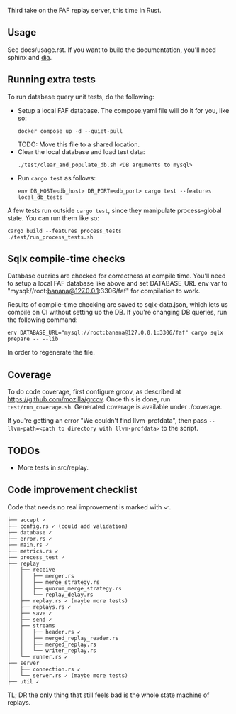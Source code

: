 Third take on the FAF replay server, this time in Rust.

Usage
-----

See docs/usage.rst. If you want to build the documentation, you'll need sphinx
and [dia](http://dia-installer.de/).

Running extra tests
-------------------

To run database query unit tests, do the following:
* Setup a local FAF database. The compose.yaml file will do it for you, like so:
  ```
  docker compose up -d --quiet-pull
  ```
  TODO: Move this file to a shared location.
* Clear the local database and load test data:
  ```
  ./test/clear_and_populate_db.sh <DB arguments to mysql>
  ```
* Run `cargo test` as follows:
  ```
  env DB_HOST=<db_host> DB_PORT=<db_port> cargo test --features local_db_tests
  ```

A few tests run outside `cargo test`, since they manipulate process-global
state. You can run them like so:

```
cargo build --features process_tests
./test/run_process_tests.sh
```

Sqlx compile-time checks
------------------------

Database queries are checked for correctness at compile time. You'll need to
setup a local FAF database like above and set DATABASE_URL env var to
"mysql://root:banana@127.0.0.1:3306/faf" for compilation to work.

Results of compile-time checking are saved to sqlx-data.json, which lets us
compile on CI without setting up the DB. If you're changing DB queries, run the following command:

```
env DATABASE_URL="mysql://root:banana@127.0.0.1:3306/faf" cargo sqlx prepare -- --lib
```

In order to regenerate the file.

Coverage
--------

To do code coverage, first configure grcov, as described at
https://github.com/mozilla/grcov. Once this is done, run `test/run_coverage.sh`.
Generated coverage is available under ./coverage.

If you're getting an error "We couldn't find llvm-profdata", then pass
`--llvm-path=<path to directory with llvm-profdata>` to the script.

TODOs
-----

* More tests in src/replay.

Code improvement checklist
--------------------------

Code that needs no real improvement is marked with ✓.

```
├── accept ✓
├── config.rs ✓ (could add validation)
├── database ✓
├── error.rs ✓
├── main.rs ✓
├── metrics.rs ✓
├── process_test ✓
├── replay
│   ├── receive
│   │   ├── merger.rs
│   │   ├── merge_strategy.rs
│   │   ├── quorum_merge_strategy.rs
│   │   └── replay_delay.rs
│   ├── replay.rs ✓ (maybe more tests)
│   ├── replays.rs ✓
│   ├── save ✓
│   ├── send ✓
│   ├── streams
│   │   ├── header.rs ✓
│   │   ├── merged_replay_reader.rs
│   │   ├── merged_replay.rs
│   │   └── writer_replay.rs
│   └── runner.rs ✓
├── server
│   ├── connection.rs ✓
│   └── server.rs ✓ (maybe more tests)
├── util ✓
```

TL; DR the only thing that still feels bad is the whole state machine of replays.

